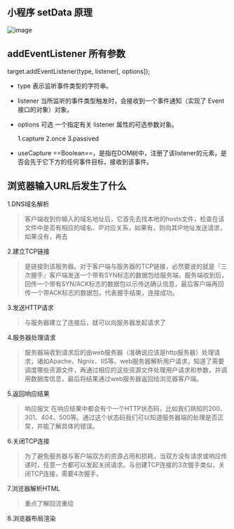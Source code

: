 ## 小程序 setData 原理
 ![image](http://images2017.cnblogs.com/blog/814103/201708/814103-20170803110258678-441873894.jpg)
 
 ## addEventListener 所有参数
 
 target.addEventListener(type, listener[, options]);
 
 - type 表示监听事件类型的字符串。
 
 - listener 当所监听的事件类型触发时，会接收到一个事件通知（实现了 Event 接口的对象）对象。
  
 - options 可选 一个指定有关 listener 属性的可选参数对象。
 
    1.capture
    2.once
    3.passived

- useCapture ==Boolean==，是指在DOM树中，注册了该listener的元素，是否会先于它下方的任何事件目标，接收到该事件。

## 浏览器输入URL后发生了什么

1.DNS域名解析
> 客户端收到你输入的域名地址后，它首先去找本地的hosts文件，检查在该文件中是否有相应的域名、IP对应关系，如果有，则向其IP地址发送请求，如果没有，再去

2.建立TCP链接
> 是链接到该服务器。对于客户端与服务器的TCP链接，必然要说的就是『三次握手』客户端发送一个带有SYN标志的数据包给服务端，服务端收到后，回传一个带有SYN/ACK标志的数据包以示传达确认信息，最后客户端再回传一个带ACK标志的数据包，代表握手结束，连接成功。

3.发送HTTP请求
> 与服务器建立了连接后，就可以向服务器发起请求了

4.服务器处理请求

>服务器端收到请求后的由web服务器（准确说应该是http服务器）处理请求，诸如Apache、Ngnix、IIS等。web服务器解析用户请求，知道了需要调度哪些资源文件，再通过相应的这些资源文件处理用户请求和参数，并调用数据库信息，最后将结果通过web服务器返回给浏览器客户端。

5.返回响应结果
> 响应报文
在响应结果中都会有个一个HTTP状态码，比如我们熟知的200、301、404、500等。通过这个状态码我们可以知道服务器端的处理是否正常，并能了解具体的错误。

6.关闭TCP连接
>为了避免服务器与客户端双方的资源占用和损耗，当双方没有请求或响应传递时，任意一方都可以发起关闭请求。与创建TCP连接的3次握手类似，关闭TCP连接，需要4次握手。

7.浏览器解析HTML
> 重点了解回流重绘

8.浏览器布局渲染